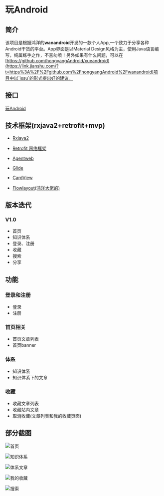 
# 玩Android
## 简介
 该项目是根据鸿洋的**wanandroid**开发的一款个人App,一个致力于分享各种Android干货的平台。App界面是以Material Design风格为主，使用Java语言编写，纯属练手之作，不喜勿喷！另外如果有什么问题，可以在[https://github.com/hongyangAndroid/xueandroid](https://link.jianshu.com/?t=https%3A%2F%2Fgithub.com%2FhongyangAndroid%2Fwanandroid)项目中以`issu`的形式提出好的建议。                                     

## 接口
[玩Android](http://www.wanandroid.com/blog/show/2)

## 技术框架(rxjava2+retrofit+mvp)
- [Rxjava2](https://github.com/amitshekhariitbhu/RxJava2-Android-Samples)

- [Retrofit 网络框架](http://square.github.io/retrofit/)

- [Agentweb](https://github.com/Justson/AgentWeb)

- [Glide](https://github.com/bumptech/glide)

- [CardView](https://developer.android.com/reference/android/support/v7/widget/CardView.html)

- [Flowlayout(鸿洋大佬的)](https://github.com/hongyangAndroid/FlowLayout)

## 版本迭代
### V1.0
- 首页
- 知识体系
- 登录、注册
- 收藏
- 搜索
- 分享

## 功能
### 登录和注册
- 登录
- 注册
### 首页相关
- 首页文章列表
- 首页banner
### 体系
- 知识体系
- 知识体系下的文章
### 收藏
- 收藏文章列表
- 收藏站内文章
- 取消收藏(文章列表和我的收藏页面)

## 部分截图
![首页](https://upload-images.jianshu.io/upload_images/2349677-f4632873ede066da.png?imageMogr2/auto-orient/strip%7CimageView2/2/w/1240) 

![知识体系](https://upload-images.jianshu.io/upload_images/2349677-7d5899cdb679d27f.png?imageMogr2/auto-orient/strip%7CimageView2/2/w/1240)

![体系文章](https://upload-images.jianshu.io/upload_images/2349677-c561dbd064d1c908.png?imageMogr2/auto-orient/strip%7CimageView2/2/w/1240)

![我的收藏](https://upload-images.jianshu.io/upload_images/2349677-fc18a5cb0f4f1ee1.png?imageMogr2/auto-orient/strip%7CimageView2/2/w/1240)

![搜索](https://upload-images.jianshu.io/upload_images/2349677-c879a22289a55f1a.png?imageMogr2/auto-orient/strip%7CimageView2/2/w/1240)


